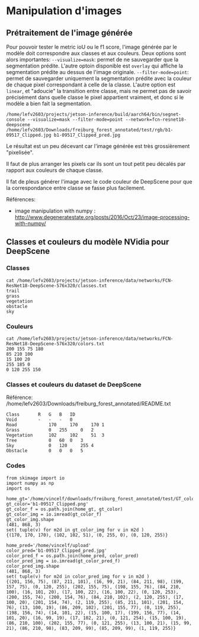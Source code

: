 # Manipulation d'images

## Prétraitement de l'image générée

Pour pouvoir tester le metric ioU ou le f1 score, l'image générée par le modèle doit correspondre aux classes et aux couleurs. Deux options sont alors importantes: 
`--visualize=mask`: permet de ne sauvegarder que la segmentation prédite. L'autre optoin disponible est `overlay` qui affiche la segmentation prédite au dessus de l'image originale. 
`--filter-mode=point`: permet de sauvegarder uniquement la segmentation prédite avec la couleur de chaque pixel correspondant à celle de la classe. L'autre option est `linear`, et "adoucie" la transition entre classe, mais ne permet pas de savoir précisément dans quelle classe le pixel appartient vraiment, et donc si le modèle a bien fait la segmentation. 

```
/home/lefv2603/projects/jetson-inference/build/aarch64/bin/segnet-console --visualize=mask --filter-mode=point --network=fcn-resnet18-deepscene /home/lefv2603/Downloads/freiburg_forest_annotated/test/rgb/b1-09517_Clipped.jpg b1-09517_Clipped_pred.jpg
```

Le résultat est un peu décevant car l'image générée est très grossièrement "pixelisée". 

Il faut de plus arranger les pixels car ils sont un tout petit peu décalés par rapport aux couleurs de chaque classe. 

Il fat de pleus générer l'image avec le code couleur de DeepScene pour que la correspondance entre classe se fasse plus facilement. 

Références:
- image manipulation with numpy :  <http://www.degeneratestate.org/posts/2016/Oct/23/image-processing-with-numpy/>

## Classes et couleurs du modèle NVidia pour DeepScene
### Classes
```
cat /home/lefv2603/projects/jetson-inference/data/networks/FCN-ResNet18-DeepScene-576x320/classes.txt 
trail
grass
vegetation
obstacle
sky
```

### Couleurs
```
cat /home/lefv2603/projects/jetson-inference/data/networks/FCN-ResNet18-DeepScene-576x320/colors.txt 
200 155 75 180
85 210 100
15 100 20
255 185 0
0 120 255 150
```

### Classes et couleurs du dataset de DeepScene
Référence: /home/lefv2603/Downloads/freiburg_forest_annotated/README.txt
```
Class		R	G	B	ID
Void		- 	- 	-	0
Road            170 	170 	170	1
Grass           0 	255 	0	2
Vegetation      102 	102 	51	3
Tree            0 	60 	0	3
Sky             0 	120 	255	4
Obstacle        0 	0 	0	5
```

### Codes

```
from skimage import io
import numpy as np
import os

home_gt='/home/vincelf/downloads/freiburg_forest_annotated/test/GT_color'
gt_color='b1-09517_Clipped.png'
gt_color_f = os.path.join(home_gt, gt_color)
gt_color_img = io.imread(gt_color_f)
gt_color_img.shape
(481, 868, 3)
set( tuple(v) for m2d in gt_color_img for v in m2d )
{(170, 170, 170), (102, 102, 51), (0, 255, 0), (0, 120, 255)}

home_pred='/home/vincelf/upload'
color_pred='b1-09517_Clipped_pred.jpg'
color_pred_f = os.path.join(home_pred, color_pred)
color_pred_img = io.imread(gt_color_pred_f)
color_pred_img.shape
(481, 868, 3)
set( tuple(v) for m2d in color_pred_img for v in m2d )
{(201, 156, 75), (87, 211, 101), (16, 99, 21), (84, 211, 98), (199, 157, 75), (0, 120, 255), (202, 155, 75), (198, 155, 76), (84, 210, 100), (16, 101, 20), (17, 100, 22), (16, 100, 22), (0, 120, 253), (200, 155, 74), (200, 154, 76), (84, 210, 102), (2, 120, 255), (17, 100, 20), (201, 154, 74), (2, 119, 255), (85, 211, 101), (201, 154, 76), (13, 100, 19), (86, 209, 102), (201, 155, 77), (0, 119, 255), (198, 156, 74), (14, 101, 22), (15, 100, 17), (199, 156, 77), (14, 101, 20), (16, 99, 19), (17, 102, 21), (0, 121, 254), (15, 100, 19), (86, 210, 100), (202, 155, 77), (0, 121, 255), (13, 100, 21), (15, 99, 21), (86, 210, 98), (83, 209, 99), (85, 209, 99), (1, 119, 255)}
```
